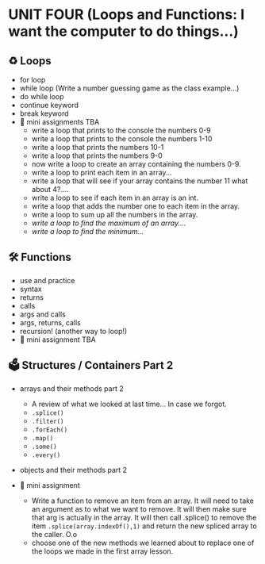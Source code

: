 # UNIT FOUR (Loops and Functions: I want the computer to do things...)
## ♻️ Loops 
- for loop
- while loop (Write a number guessing game as the class example...)
- do while loop
- continue keyword 
- break keyword
- 🚗 mini assignments TBA
    - write a loop that prints to the console the numbers 0-9 
    - write a loop that prints to the console the numbers 1-10 
    - write a loop that prints the numbers 10-1 
    - write a loop that prints the numbers 9-0 
    - now write a loop to create an array containing the numbers 0-9.
    - write a loop to print each item in an array...
    - write a loop that will see if your array contains the number 11 what about 4?.... 
    - write a loop to see if each item in an array is an int. 
    - write a loop that adds the number one to each item in the array. 
    - write a loop to sum up all the numbers in the array. 
    - *write a loop to find the maximum of an array....*  
    - *write a loop to find the minimum...*  
    
## 🛠️ Functions
- use and practice 
- syntax 
- returns
- calls
- args and calls
- args, returns, calls
- recursion! (another way to loop!)
- 🚗 mini assignment TBA 

## 🗳️ Structures / Containers Part 2 
- arrays and their methods part 2 
    - A review of what we looked at last time... In case we forgot.
    - `.splice()` 
    - `.filter()`
    - `.forEach()`
    - `.map()`
    - `.some()`
    - `.every()`

- objects and their methods part 2 
- 🚗 mini assignment 
    - Write a function to remove an item from an array. It will need to take an argument as to what we want to remove. It will then make sure that arg is actually in the array. It will then call .splice() to remove the item `.splice(array.indexOf(),1)` and return the new spliced array to the caller. O.o  
    - choose one of the new methods we learned about to replace one of the loops we made in the first array lesson. 